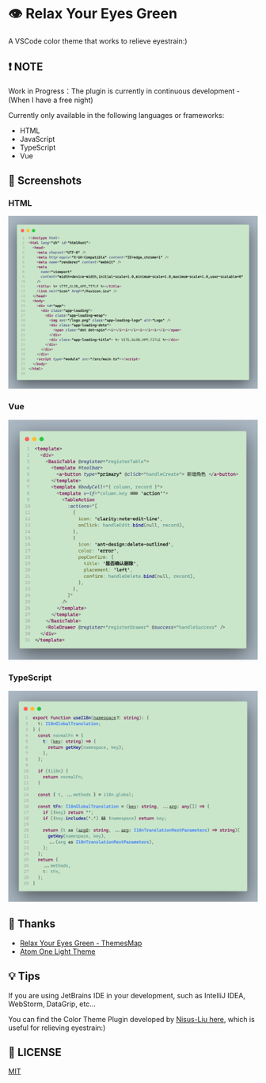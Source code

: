 # 👁️ Relax Your Eyes Green

A VSCode color theme that works to relieve eyestrain:)

## ❗ NOTE

Work in Progress：The plugin is currently in continuous development - (When I have a free night)

Currently only available in the following languages or frameworks:

- HTML
- JavaScript
- TypeScript
- Vue

## 📸 Screenshots

### HTML

![HTML](./assets/color-theme-screenshots-html.png)

### Vue

![Vue](./assets/color-theme-screenshots-vue.png)

### TypeScript

![TypeScript](./assets/color-theme-screenshots-ts.png)

## 🎉 Thanks

- [Relax Your Eyes Green - ThemesMap](http://www.themesmap.com/details.html?id=56af4d27333ecc1800c392b3)
- [Atom One Light Theme](https://github.com/akamud/vscode-theme-onelight)

## 💡 Tips

If you are using JetBrains IDE in your development, such as IntelliJ IDEA, WebStorm, DataGrip, etc...

You can find the Color Theme Plugin developed by [Nisus-Liu here](https://plugins.jetbrains.com/plugin/20163-relax-your-eyes-green-theme), which is useful for relieving eyestrain:)

## 🔖 LICENSE

[MIT](./LICENSE)
